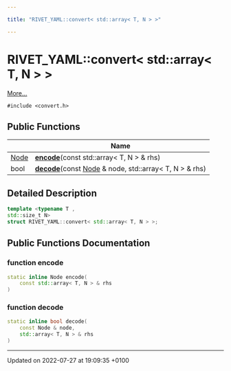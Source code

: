 ```yaml
---

title: "RIVET_YAML::convert< std::array< T, N > >"

---
```


# RIVET_YAML::convert< std::array< T, N > >



 [More...](#detailed-description)


`#include <convert.h>`

## Public Functions

|                | Name           |
| -------------- | -------------- |
| <a href="http://example.org/classes/classrivet__yaml_1_1node/">Node</a> | **[encode](http://example.org/classes/structrivet__yaml_1_1convert_3_01std_1_1array_3_01t_00_01n_01_4_01_4/#function-encode)**(const std::array< T, N > & rhs) |
| bool | **[decode](http://example.org/classes/structrivet__yaml_1_1convert_3_01std_1_1array_3_01t_00_01n_01_4_01_4/#function-decode)**(const <a href="http://example.org/classes/classrivet__yaml_1_1node/">Node</a> & node, std::array< T, N > & rhs) |

## Detailed Description

```cpp
template <typename T ,
std::size_t N>
struct RIVET_YAML::convert< std::array< T, N > >;
```

## Public Functions Documentation

### function encode

```cpp
static inline Node encode(
    const std::array< T, N > & rhs
)
```


### function decode

```cpp
static inline bool decode(
    const Node & node,
    std::array< T, N > & rhs
)
```


-------------------------------

Updated on 2022-07-27 at 19:09:35 +0100